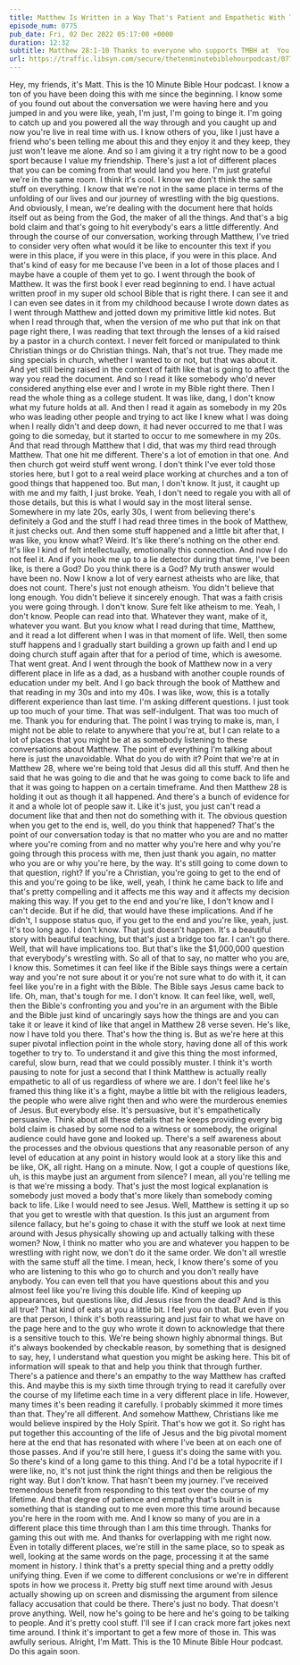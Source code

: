 ```yaml
---
title: Matthew Is Written in a Way That's Patient and Empathetic With Those of Us Who Have Reasonable Questions
episode_num: 0775
pub_date: Fri, 02 Dec 2022 05:17:00 +0000
duration: 12:32
subtitle: Matthew 28:1-10 Thanks to everyone who supports TMBH at  You're the reason we can all do this together!  Music written and performed by 
url: https://traffic.libsyn.com/secure/thetenminutebiblehourpodcast/0775_-_Matthew_Is_Written_in_a_Way_Thats_Patient_and_Epathic_With_Those_of_Us_Who_Have_Reasonable_Questions.mp3
---
```


 Hey, my friends, it's Matt. This is the 10 Minute Bible Hour podcast. I know a ton of you have been doing this with me since the beginning. I know some of you found out about the conversation we were having here and you jumped in and you were like, yeah, I'm just, I'm going to binge it. I'm going to catch up and you powered all the way through and you caught up and now you're live in real time with us. I know others of you, like I just have a friend who's been telling me about this and they enjoy it and they keep, they just won't leave me alone. And so I am giving it a try right now to be a good sport because I value my friendship. There's just a lot of different places that you can be coming from that would land you here. I'm just grateful we're in the same room. I think it's cool. I know we don't think the same stuff on everything. I know that we're not in the same place in terms of the unfolding of our lives and our journey of wrestling with the big questions. And obviously, I mean, we're dealing with the document here that holds itself out as being from the God, the maker of all the things. And that's a big bold claim and that's going to hit everybody's ears a little differently. And through the course of our conversation, working through Matthew, I've tried to consider very often what would it be like to encounter this text if you were in this place, if you were in this place, if you were in this place. And that's kind of easy for me because I've been in a lot of those places and I maybe have a couple of them yet to go. I went through the book of Matthew. It was the first book I ever read beginning to end. I have actual written proof in my super old school Bible that is right there. I can see it and I can even see dates in it from my childhood because I wrote down dates as I went through Matthew and jotted down my primitive little kid notes. But when I read through that, when the version of me who put that ink on that page right there, I was reading that text through the lenses of a kid raised by a pastor in a church context. I never felt forced or manipulated to think Christian things or do Christian things. Nah, that's not true. They made me sing specials in church, whether I wanted to or not, but that was about it. And yet still being raised in the context of faith like that is going to affect the way you read the document. And so I read it like somebody who'd never considered anything else ever and I wrote in my Bible right there. Then I read the whole thing as a college student. It was like, dang, I don't know what my future holds at all. And then I read it again as somebody in my 20s who was leading other people and trying to act like I knew what I was doing when I really didn't and deep down, it had never occurred to me that I was going to die someday, but it started to occur to me somewhere in my 20s. And that read through Matthew that I did, that was my third read through Matthew. That one hit me different. There's a lot of emotion in that one. And then church got weird stuff went wrong. I don't think I've ever told those stories here, but I got to a real weird place working at churches and a ton of good things that happened too. But man, I don't know. It just, it caught up with me and my faith, I just broke. Yeah, I don't need to regale you with all of those details, but this is what I would say in the most literal sense. Somewhere in my late 20s, early 30s, I went from believing there's definitely a God and the stuff I had read three times in the book of Matthew, it just checks out. And then some stuff happened and a little bit after that, I was like, you know what? Weird. It's like there's nothing on the other end. It's like I kind of felt intellectually, emotionally this connection. And now I do not feel it. And if you hook me up to a lie detector during that time, I've been like, is there a God? Do you think there is a God? My truth answer would have been no. Now I know a lot of very earnest atheists who are like, that does not count. There's just not enough atheism. You didn't believe that long enough. You didn't believe it sincerely enough. That was a faith crisis you were going through. I don't know. Sure felt like atheism to me. Yeah, I don't know. People can read into that. Whatever they want, make of it, whatever you want. But you know what I read during that time, Matthew, and it read a lot different when I was in that moment of life. Well, then some stuff happens and I gradually start building a grown up faith and I end up doing church stuff again after that for a period of time, which is awesome. That went great. And I went through the book of Matthew now in a very different place in life as a dad, as a husband with another couple rounds of education under my belt. And I go back through the book of Matthew and that reading in my 30s and into my 40s. I was like, wow, this is a totally different experience than last time. I'm asking different questions. I just took up too much of your time. That was self-indulgent. That was too much of me. Thank you for enduring that. The point I was trying to make is, man, I might not be able to relate to anywhere that you're at, but I can relate to a lot of places that you might be at as somebody listening to these conversations about Matthew. The point of everything I'm talking about here is just the unavoidable. What do you do with it? Point that we're at in Matthew 28, where we're being told that Jesus did all this stuff. And then he said that he was going to die and that he was going to come back to life and that it was going to happen on a certain timeframe. And then Matthew 28 is holding it out as though it all happened. And there's a bunch of evidence for it and a whole lot of people saw it. Like it's just, you just can't read a document like that and then not do something with it. The obvious question when you get to the end is, well, do you think that happened? That's the point of our conversation today is that no matter who you are and no matter where you're coming from and no matter why you're here and why you're going through this process with me, then just thank you again, no matter who you are or why you're here, by the way. It's still going to come down to that question, right? If you're a Christian, you're going to get to the end of this and you're going to be like, well, yeah, I think he came back to life and that's pretty compelling and it affects me this way and it affects my decision making this way. If you get to the end and you're like, I don't know and I can't decide. But if he did, that would have these implications. And if he didn't, I suppose status quo, if you get to the end and you're like, yeah, just. It's too long ago. I don't know. That just doesn't happen. It's a beautiful story with beautiful teaching, but that's just a bridge too far. I can't go there. Well, that will have implications too. But that's like the $1,000,000 question that everybody's wrestling with. So all of that to say, no matter who you are, I know this. Sometimes it can feel like if the Bible says things were a certain way and you're not sure about it or you're not sure what to do with it, it can feel like you're in a fight with the Bible. The Bible says Jesus came back to life. Oh, man, that's tough for me. I don't know. It can feel like, well, well, then the Bible's confronting you and you're in an argument with the Bible and the Bible just kind of uncaringly says how the things are and you can take it or leave it kind of like that angel in Matthew 28 verse seven. He's like, now I have told you there. That's how the thing is. But as we're here at this super pivotal inflection point in the whole story, having done all of this work together to try to. To understand it and give this thing the most informed, careful, slow burn, read that we could possibly muster. I think it's worth pausing to note for just a second that I think Matthew is actually really empathetic to all of us regardless of where we are. I don't feel like he's framed this thing like it's a fight, maybe a little bit with the religious leaders, the people who were alive right then and who were the murderous enemies of Jesus. But everybody else. It's persuasive, but it's empathetically persuasive. Think about all these details that he keeps providing every big bold claim is chased by some nod to a witness or somebody, the original audience could have gone and looked up. There's a self awareness about the processes and the obvious questions that any reasonable person of any level of education at any point in history would look at a story like this and be like, OK, all right. Hang on a minute. Now, I got a couple of questions like, uh, is this maybe just an argument from silence? I mean, all you're telling me is that we're missing a body. That's just the most logical explanation is somebody just moved a body that's more likely than somebody coming back to life. Like I would need to see Jesus. Well, Matthew is setting it up so that you get to wrestle with that question. Is this just an argument from silence fallacy, but he's going to chase it with the stuff we look at next time around with Jesus physically showing up and actually talking with these women? Now, I think no matter who you are and whatever you happen to be wrestling with right now, we don't do it the same order. We don't all wrestle with the same stuff all the time. I mean, heck, I know there's some of you who are listening to this who go to church and you don't really have anybody. You can even tell that you have questions about this and you almost feel like you're living this double life. Kind of keeping up appearances, but questions like, did Jesus rise from the dead? And is this all true? That kind of eats at you a little bit. I feel you on that. But even if you are that person, I think it's both reassuring and just fair to what we have on the page here and to the guy who wrote it down to acknowledge that there is a sensitive touch to this. We're being shown highly abnormal things. But it's always bookended by checkable reason, by something that is designed to say, hey, I understand what question you might be asking here. This bit of information will speak to that and help you think that through further. There's a patience and there's an empathy to the way Matthew has crafted this. And maybe this is my sixth time through trying to read it carefully over the course of my lifetime each time in a very different place in life. However, many times it's been reading it carefully. I probably skimmed it more times than that. They're all different. And somehow Matthew, Christians like me would believe inspired by the Holy Spirit. That's how we got it. So right has put together this accounting of the life of Jesus and the big pivotal moment here at the end that has resonated with where I've been at on each one of those passes. And if you're still here, I guess it's doing the same with you. So there's kind of a long game to this thing. And I'd be a total hypocrite if I were like, no, it's not just think the right things and then be religious the right way. But I don't know. That hasn't been my journey. I've received tremendous benefit from responding to this text over the course of my lifetime. And that degree of patience and empathy that's built in is something that is standing out to me even more this time around because you're here in the room with me. And I know so many of you are in a different place this time through than I am this time through. Thanks for gaming this out with me. And thanks for overlapping with me right now. Even in totally different places, we're still in the same place, so to speak as well, looking at the same words on the page, processing it at the same moment in history. I think that's a pretty special thing and a pretty oddly unifying thing. Even if we come to different conclusions or we're in different spots in how we process it. Pretty big stuff next time around with Jesus actually showing up on screen and dismissing the argument from silence fallacy accusation that could be there. There's just no body. That doesn't prove anything. Well, now he's going to be here and he's going to be talking to people. And it's pretty cool stuff. I'll see if I can crack more fart jokes next time around. I think it's important to get a few more of those in. This was awfully serious. Alright, I'm Matt. This is the 10 Minute Bible Hour podcast. Do this again soon.